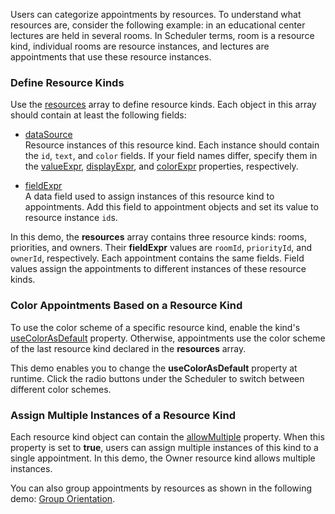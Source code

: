 Users can categorize appointments by resources. To understand what resources are, consider the following example: in an educational center lectures are held in several rooms. In Scheduler terms, room is a resource kind, individual rooms are resource instances, and lectures are appointments that use these resource instances.


### Define Resource Kinds

Use the [resources](/Documentation/ApiReference/UI_Components/dxScheduler/Configuration/resources/) array to define resource kinds. Each object in this array should contain at least the following fields:

- [dataSource](/Documentation/ApiReference/UI_Components/dxScheduler/Configuration/resources/#dataSource)         
    Resource instances of this resource kind. Each instance should contain the `id`, `text`, and `color` fields. If your field names differ, specify them in the [valueExpr](/Documentation/ApiReference/UI_Components/dxScheduler/Configuration/resources/#valueExpr), [displayExpr](/Documentation/ApiReference/UI_Components/dxScheduler/Configuration/resources/#displayExpr), and [colorExpr](/Documentation/ApiReference/UI_Components/dxScheduler/Configuration/resources/#colorExpr) properties, respectively.

- [fieldExpr](/Documentation/ApiReference/UI_Components/dxScheduler/Configuration/resources/#fieldExpr)             
    A data field used to assign instances of this resource kind to appointments. Add this field to appointment objects and set its value to resource instance `id`s.

In this demo, the **resources** array contains three resource kinds: rooms, priorities, and owners. Their **fieldExpr** values are `roomId`, `priorityId`, and `ownerId`, respectively. Each appointment contains the same fields. Field values assign the appointments to different instances of these resource kinds.

### Color Appointments Based on a Resource Kind

To use the color scheme of a specific resource kind, enable the kind's [useColorAsDefault](/Documentation/ApiReference/UI_Components/dxScheduler/Configuration/resources/#useColorAsDefault) property. Otherwise, appointments use the color scheme of the last resource kind declared in the **resources** array.

This demo enables you to change the **useColorAsDefault** property at runtime. Click the radio buttons under the Scheduler to switch between different color schemes.

### Assign Multiple Instances of a Resource Kind

Each resource kind object can contain the [allowMultiple](/Documentation/ApiReference/UI_Components/dxScheduler/Configuration/resources/#allowMultiple) property. When this property is set to **true**, users can assign multiple instances of this kind to a single appointment. In this demo, the Owner resource kind allows multiple instances.

You can also group appointments by resources as shown in the following demo: [Group Orientation](/Demos/WidgetsGallery/Demo/Scheduler/GroupOrientation/). 
